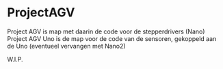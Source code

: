 # ProjectAGV

Project AGV is map met daarin de code voor de stepperdrivers (Nano)
Project AGV Uno is de map voor de code van de sensoren, gekoppeld aan de Uno (eventueel vervangen met Nano2)

W.I.P.
